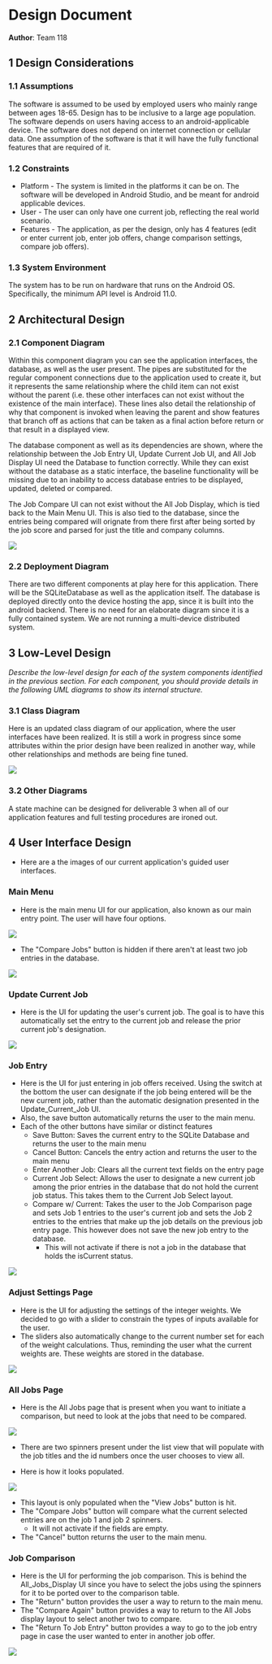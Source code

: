 ﻿# Design Document

**Author**: Team 118

## 1 Design Considerations

### 1.1 Assumptions

The software is assumed to be used by employed users who mainly range between ages 18-65. Design has to be inclusive to a large age population. The software depends on users having access to an android-applicable device. The software does not depend on internet connection or cellular data. One assumption of the software is that it will have the fully functional features that are required of it. 

### 1.2 Constraints

- Platform - The system is limited in the platforms it can be on. The software will be developed in Android Studio, and be meant for android applicable devices.
- User - The user can only have one current job, reflecting the real world scenario. 
- Features - The application, as per the design, only has 4 features (edit or enter current job, enter job offers, change comparison settings, compare job offers).


### 1.3 System Environment

The system has to be run on hardware that runs on the Android OS. Specifically, the minimum API level is Android 11.0.

## 2 Architectural Design

### 2.1 Component Diagram


Within this component diagram you can see the application interfaces, the database, as well as the user present. The pipes are substituted for the regular component connections due to the application used to create it, but it represents the same relationship where the child item can not exist without the parent (i.e. these other interfaces can not exist without the existence of the main interface). These lines also detail the relationship of why that component is invoked when leaving the parent and show features that branch off as actions that can be taken as a final action before return or that result in a displayed view.

The database component as well as its dependencies are shown, where the relationship between the Job Entry UI, Update Current Job UI, and All Job Display UI need the Database to function correctly. While they can exist without the database as a static interface, the baseline functionality will be missing due to an inability to access database entries to be displayed, updated, deleted or compared. 

The Job Compare UI can not exist without the All Job Display, which is tied back to the Main Menu UI. This is also tied to the database, since the entries being compared will orignate from there first after being sorted by the job score and parsed for just the title and company columns.


![](../images/Team118_JobCompareComponentDiagram.png)

### 2.2 Deployment Diagram

There are two different components at play here for this application. There will be the SQLiteDatabase as well as the application itself. The database is deployed directly onto the device hosting the app, since it is built into the android backend. There is no need for an elaborate diagram since it is a fully contained system. We are not running a multi-device distributed system.

## 3 Low-Level Design

*Describe the low-level design for each of the system components identified in the previous section. For each component, you should provide details in the following UML diagrams to show its internal structure.*

### 3.1 Class Diagram

Here is an updated class diagram of our application, where the user interfaces have been realized. It is still a work in progress since some attributes within the prior design have been realized in another way, while other relationships and methods are being fine tuned.

![](../images/teamDesign_d2.png)

### 3.2 Other Diagrams

A state machine can be designed for deliverable 3 when all of our application features and full testing procedures are ironed out.

## 4 User Interface Design

- Here are a the images of our current application's guided user interfaces.

### Main Menu

- Here is the main menu UI for our application, also known as our main entry point. The user will have four options.

![](../images/Main_Menu_UI.JPG)

- The "Compare Jobs" button is hidden if there aren't at least two job entries in the database.

![](../images/Main_Menu_UI_without_enough_entries.JPG)

### Update Current Job

- Here is the UI for updating the user's current job. The goal is to have this automatically set the entry to the current job and release the prior current job's designation.

![](../images/Update_Current_Job_UI.JPG)


### Job Entry

- Here is the UI for just entering in job offers received. Using the switch at the bottom the user can designate if the job being entered will be the new current job, rather than the automatic designation presented in the Update_Current_Job UI. 
- Also, the save button automatically returns the user to the main menu.
- Each of the other buttons have similar or distinct features
  - Save Button: Saves the current entry to the SQLite Database and returns the user to the main menu
  - Cancel Button: Cancels the entry action and returns the user to the main menu
  - Enter Another Job: Clears all the current text fields on the entry page
  - Current Job Select: Allows the user to designate a new current job among the prior entries in the database that do not hold the current job status. This takes them to the Current Job Select layout.
  - Compare w/ Current: Takes the user to the Job Comparison page and sets Job 1 entries to the user's current job and sets the Job 2 entries to the entries that make up the job details on the previous job entry page. This however does not save the new job entry to the database.
    - This will not activate if there is not a job in the database that holds the isCurrent status.

![](../images/Job_Entry_UI.JPG)

### Adjust Settings Page

- Here is the UI for adjusting the settings of the integer weights. We decided to go with a slider to constrain the types of inputs available for the user.
- The sliders also automatically change to the current number set for each of the weight calculations. Thus, reminding the user what the current weights are. These weights are stored in the database.

![](../images/Adjust_Settings_UI.JPG)



### All Jobs Page

- Here is the All Jobs page that is present when you want to initiate a comparison, but need to look at the jobs that need to be compared.

![](../images/All_Jobs_Display_unpopulated_UI.JPG)

- There are two spinners present under the list view that will populate with the job titles and the id numbers once the user chooses to view all.

- Here is how it looks populated.

![](../images/All_Jobs_Display_populated_UI_2.JPG)

- This layout is only populated when the "View Jobs" button is hit.
- The "Compare Jobs" button will compare what the current selected entries are on the job 1 and job 2 spinners.
  - It will not activate if the fields are empty.
- The "Cancel" button returns the user to the main menu.

### Job Comparison

- Here is the UI for performing the job comparison. This is behind the All_Jobs_Display UI since you have to select the jobs using the spinners for it to be ported over to the comparison table.
- The "Return" button provides the user a way to return to the main menu.
- The "Compare Again" button provides a way to return to the All Jobs display layout to select another two to compare.
- The "Return To Job Entry" button provides a way to go to the job entry page in case the user wanted to enter in another job offer.

![](../images/Job_Compare_UI.JPG)

